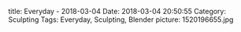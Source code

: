 title: Everyday - 2018-03-04
Date: 2018-03-04 20:50:55
Category: Sculpting
Tags: Everyday, Sculpting, Blender
picture: 1520196655.jpg
